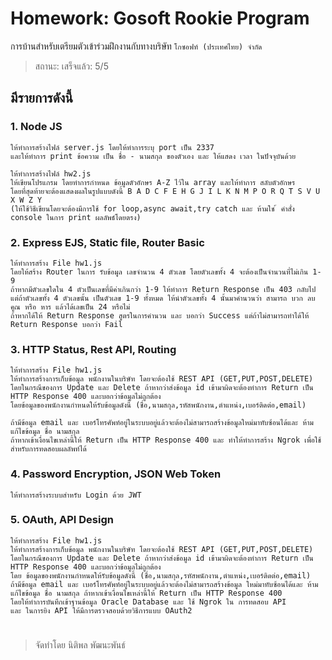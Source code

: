 # Homework: Gosoft Rookie Program 

การบ้านสำหรับเตรียมตัวเข้าร่วมฝึกงานกับทางบริษัท `โกซอฟท์ (ประเทศไทย) จำกัด`

> สถานะ: เสร็จแล้ว: 5/5

## มีรายการดังนี้

### 1. Node JS

```
ให้ทำการสร้างไฟล์ server.js โดยให้ทำการระบุ port เป็น 2337 
และให้ทำการ print ข้อความ เป็น ชื่อ - นามสกุล ของตัวเอง และ ให้แสดง เวลา ในปัจจุบันด้วย
```

```
ให้ทำการสร้างไฟล์ hw2.js 
ให้เขียนโปรแกรม โดยทำการกำหนด ข้อมูลตัวอักษร A-Z ไว้ใน array และให้ทำการ สลับตัวอักษร 
โดยที่สุดท้ายจะต้องแสดงผลในรูปแบบดังนี้ B A D C F E H G J I L K N M P O R Q T S V U X W Z Y 
(ให้ใช้วิธีเขียนโดยจะต้องมีการใช้ for loop,async await,try catch และ ห้ามใช ้ คำสั่ง console ในการ print ผลลัพธ์โดยตรง)
```

### 2. Express EJS, Static file, Router Basic

```
ให้ทำการสร้าง File hw1.js 
โดยให้สร้าง Router ในการ รับข้อมูล เลขจำนวน 4 ตัวเลข โดยตัวเลขทั้ง 4 จะต้องเป็นจำนวนที่ไม่เกิน 1-9 
ถ้าหากมีตัวเลขใดใน 4 ตัวเป็นเลขที่มีค่าเกินกว่า 1-9 ให้ทำการ Return Response เป็น 403 กลับไป 
แต่ถ้าตัวเลขทั้ง 4 ตัวเลขนั้น เป็นตัวเลข 1-9 ทั้งหมด ให้นำตัวเลขทั้ง 4 นั้นมาคำนวนว่า สามารถ บวก ลบ คูณ หรือ หาร แล้วได้เลขเป็น 24 หรือไม่ 
ถ้าหากได้ให้ Return Response สูตรในการคำนวน และ บอกว่า Success แต่ถ้าไม่สามารถทำได้ให้ Return Response บอกว่า Fail
```

### 3. HTTP Status, Rest API, Routing

```
ให้ทำการสร้าง File hw1.js 
ให้ทำการสร้างการเก็บข้อมูล พนักงานในบริษัท โดยจะต้องใช้ REST API (GET,PUT,POST,DELETE) 
โดยในกรณีของการ Update และ Delete ถ้าหากว่าส่งข้อมูล id เข้ามาผิดจะต้องทำการ Return เป็น HTTP Response 400 และบอกว่าข้อมูลไม่ถูกต้อง 
โดยข้อมูลของพนักงานกำหนดให้รับข้อมูลดังนี้ (ชื่อ,นามสกุล,รหัสพนักงาน,ตำแหน่ง,เบอร์ติดต่อ,email)

ถ้ามีข้อมูล email และ เบอร์โทรศัพท์อยู่ในระบบอยู่แล้วจะต้องไม่สามารถสร้างข้อมูลใหม่มาทับซ้อนได้และ ห้ามแก้ไขข้อมูล ชื่อ นามสกุล 
ถ้าหากเข้าเงื่อนไขเหล่านี้ให้ Return เป็น HTTP Response 400 และ ทำให้ทำการสร้าง Ngrok เพื่อใช้สำหรับการทดสอบผลลัพท์ได้
```

### 4. Password Encryption, JSON Web Token

```
ให้ทำการสร้างระบบสำหรับ Login ด้วย JWT
```

### 5. OAuth, API Design

```
ให้ทำการสร้าง File hw1.js 
ให้ทำการสร้างการเก็บข้อมูล พนักงานในบริษัท โดยจะต้องใช้ REST API (GET,PUT,POST,DELETE) 
โดยในกรณีของการ Update และ Delete ถ้าหากว่าส่งข้อมูล id เข้ามาผิดจะต้องทำการ Return เป็น HTTP Response 400 และบอกว่าข้อมูลไม่ถูกต้อง 
โดย ข้อมูลของพนักงานกำหนดให้รับข้อมูลดังนี้ (ชื่อ,นามสกุล,รหัสพนักงาน,ตำแหน่ง,เบอร์ติดต่อ,email) 
ถ้ามีข้อมูล email และ เบอร์โทรศัพท์อยู่ในระบบอยู่แล้วจะต้องไม่สามารถสร้างข้อมูล ใหม่มาทับซ้อนได้และ ห้ามแก้ไขข้อมูล ชื่อ นามสกุล ถ้าหากเข้าเงื่อนไขเหล่านี้ให้ Return เป็น HTTP Response 400 
โดยให้ทำการบันทึกเข้าฐานข้อมูล Oracle Database และ ใช้ Ngrok ใน การทดสอบ API 
และ ในการยิง API ให้มีการตรวจสอบด้วยวิธีการแบบ OAuth2
```

# 

> จัดทำโดย นิติพล พัฒนะพันธ์

